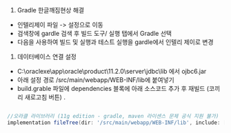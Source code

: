 1. Gradle 한글깨짐현상 해결
- 인텔리제이 파일 -> 설정으로 이동
- 검색창에 gardle 검색 후 빌드 도구/ 실행 탭에서 Gradle 선택
- 다음을 사용하여 빌드 및 실행과 테스트 실행을 gardle에서 인텔리 제이로 변경


1. 데이터베이스 연결 설정
- C:\oraclexe\app\oracle\product\11.2.0\server\jdbc\lib 에서 ojbc6.jar
- 아래 설정 경로 /src/main/webapp/WEB-INF/lib에 붙여넣기
- build.grable 파일에 dependencies 블록에 아래 소스코드 추가 후 재빌드 (코끼리 새로고침 버튼)
.
```groovy

//오라클 라이브러리 (11g edition - gradle, maven 라이센스 문제 공식 지원 불가)
implementation fileTree(dir: '/src/main/webapp/WEB-INF/lib', include: ['*.jar'])
```